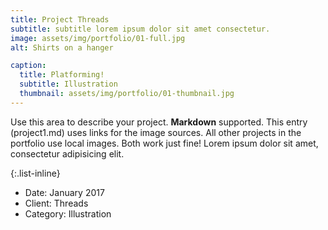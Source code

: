 ```yaml
---
title: Project Threads
subtitle: subtitle lorem ipsum dolor sit amet consectetur.
image: assets/img/portfolio/01-full.jpg
alt: Shirts on a hanger

caption:
  title: Platforming!
  subtitle: Illustration
  thumbnail: assets/img/portfolio/01-thumbnail.jpg
---
```

Use this area to describe your project. **Markdown** supported. This entry (project1.md) uses links for the image sources. All other projects in the portfolio use local images. Both work just fine! Lorem ipsum dolor sit amet, consectetur adipisicing elit. 

{:.list-inline}
- Date: January 2017
- Client: Threads
- Category: Illustration

